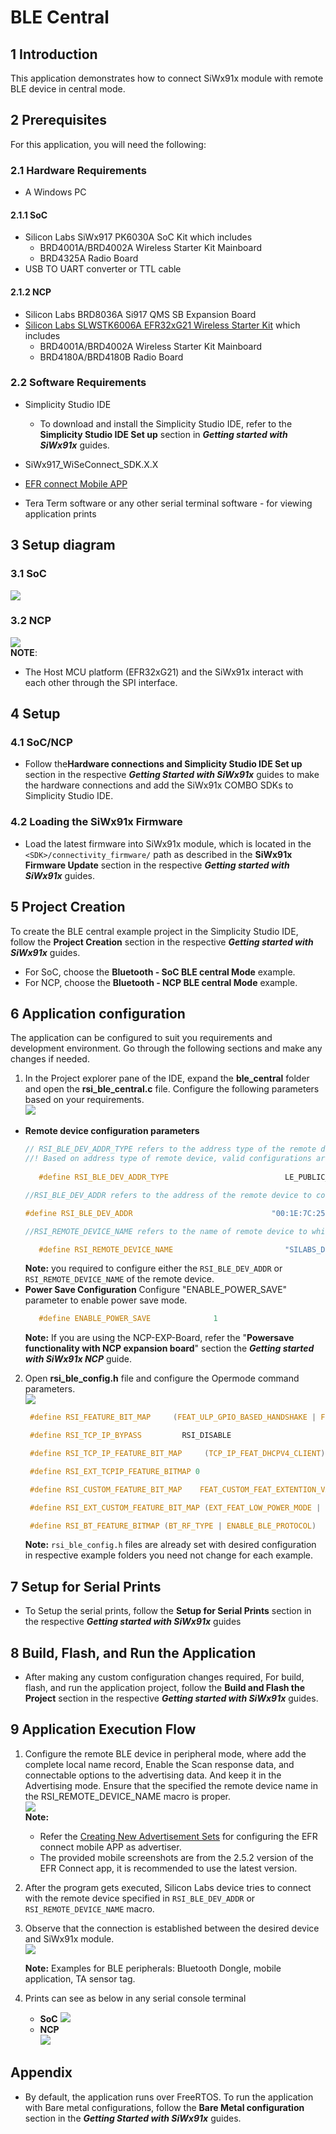 # BLE Central

## **1 Introduction**

This application demonstrates how to connect SiWx91x module with remote BLE device in central mode.

## **2 Prerequisites**

For this application, you will need the following:
### **2.1 Hardware Requirements**

- A Windows PC

#### **2.1.1 SoC** 

   - Silicon Labs SiWx917 PK6030A SoC Kit which includes
      - BRD4001A/BRD4002A Wireless Starter Kit Mainboard
      - BRD4325A Radio Board
   - USB TO UART converter or TTL cable
   
#### **2.1.2 NCP**

   - Silicon Labs BRD8036A Si917 QMS SB Expansion Board
   - [Silicon Labs SLWSTK6006A EFR32xG21 Wireless Starter Kit](https://www.silabs.com/development-tools/wireless/efr32xg21-wireless-starter-kit) which includes
      - BRD4001A/BRD4002A Wireless Starter Kit Mainboard
      - BRD4180A/BRD4180B Radio Board
               
### **2.2 Software Requirements**

- Simplicity Studio IDE
   - To download and install the Simplicity Studio IDE, refer to the **Simplicity Studio IDE Set up** section in ***Getting started with SiWx91x*** guides.

- SiWx917_WiSeConnect_SDK.X.X
  
- [EFR connect Mobile APP](https://www.silabs.com/developers/efr-connect-mobile-app)

- Tera Term software or any other serial terminal software - for viewing application prints


## **3 Setup diagram**

### **3.1 SoC**   
![](resources/readme/blecentralsoc.png)  
### **3.2 NCP** 
![](resources/readme/blecentralncp.png)   
**NOTE**: 
- The Host MCU platform (EFR32xG21) and the SiWx91x interact with each other through the SPI interface. 

## **4 Setup**

### **4.1 SoC/NCP** 

- Follow the**Hardware connections and Simplicity Studio IDE Set up**  section in the respective ***Getting Started with SiWx91x*** guides to make the hardware connections and add the SiWx91x COMBO SDKs to Simplicity Studio IDE.

### **4.2 Loading the SiWx91x Firmware**

- Load the latest firmware into SiWx91x module, which is located in the `<SDK>/connectivity_firmware/` path as described in the **SiWx91x Firmware Update** section in the respective ***Getting started with SiWx91x*** guides.   

## **5 Project Creation**
To create the BLE central example project in the Simplicity Studio IDE, follow the **Project Creation** section in the respective ***Getting started with SiWx91x*** guides. 
   - For SoC, choose the **Bluetooth - SoC BLE central Mode** example.
   - For NCP, choose the **Bluetooth - NCP BLE central Mode** example.


## **6 Application configuration**

The application can be configured to suit you requirements and development environment. Go through the following sections and make any changes if needed. 

1. In the Project explorer pane of the IDE, expand the **ble\_central** folder and open the **rsi\_ble\_central.c** file. Configure the following parameters based on your requirements.    
![](resources/readme/blecentralapplicationconfiguration.png)

- **Remote device configuration parameters**
  ```c
  // RSI_BLE_DEV_ADDR_TYPE refers to the address type of the remote device to connect.
  //! Based on address type of remote device, valid configurations are LE_RANDOM_ADDRESS and LE_PUBLIC_ADDRESS
 
	 #define RSI_BLE_DEV_ADDR_TYPE                          LE_PUBLIC_ADDRESS 
  
  //RSI_BLE_DEV_ADDR refers to the address of the remote device to connect.
  
  #define RSI_BLE_DEV_ADDR                               "00:1E:7C:25:E9:4D" 
  
  //RSI_REMOTE_DEVICE_NAME refers to the name of remote device to which Silicon Labs device has to connect.

	 #define RSI_REMOTE_DEVICE_NAME                         "SILABS_DEV" 
  ```
  **Note:** you required to configure either the `RSI_BLE_DEV_ADDR` or `RSI_REMOTE_DEVICE_NAME` of the remote device.
- **Power Save Configuration**
Configure "ENABLE_POWER_SAVE" parameter to enable power save mode.      
   ```c
      #define ENABLE_POWER_SAVE              1
   ```
   **Note:** If you are using the NCP-EXP-Board, refer the "**Powersave functionality with NCP expansion board**" section  the ***Getting started with SiWx91x NCP*** guide.

2. Open **rsi\_ble\_config.h** file and configure the Opermode command parameters.   
![](resources/readme/blecentralconfigurations.png)    
   ```c
    #define RSI_FEATURE_BIT_MAP     (FEAT_ULP_GPIO_BASED_HANDSHAKE | FEAT_DEV_TO_HOST_ULP_GPIO_1) 

    #define RSI_TCP_IP_BYPASS         RSI_DISABLE       

    #define RSI_TCP_IP_FEATURE_BIT_MAP     (TCP_IP_FEAT_DHCPV4_CLIENT) 

    #define RSI_EXT_TCPIP_FEATURE_BITMAP 0

    #define RSI_CUSTOM_FEATURE_BIT_MAP    FEAT_CUSTOM_FEAT_EXTENTION_VALID  

    #define RSI_EXT_CUSTOM_FEATURE_BIT_MAP (EXT_FEAT_LOW_POWER_MODE | EXT_FEAT_XTAL_CLK_ENABLE | EXT_FEAT_512K_M4SS_192K)

    #define RSI_BT_FEATURE_BITMAP (BT_RF_TYPE | ENABLE_BLE_PROTOCOL)
   ```
   **Note:** `rsi_ble_config.h` files are already set with desired configuration in respective example folders you need not change for each example. 

## **7 Setup for Serial Prints**
- To Setup the serial prints, follow the **Setup for Serial Prints** section in the respective ***Getting started with SiWx91x*** guides


## **8 Build, Flash, and Run the Application**
- After making any custom configuration changes required, For build, flash, and run the application project, follow the **Build and Flash the Project** section in the respective ***Getting started with SiWx91x*** guides.    


## **9 Application Execution Flow**
   
1. Configure the remote BLE device in peripheral mode, where add the complete local name record,  Enable the Scan response data, and connectable options to the advertising data. And keep it in the Advertising mode. Ensure that the specified the remote device name in the RSI_REMOTE_DEVICE_NAME macro is proper.    
![](resources/readme/centraladvertiser.png)  
**Note:** 
   - Refer the [Creating New Advertisement Sets](https://docs.silabs.com/bluetooth/5.0/miscellaneous/mobile/efr-connect-mobile-app) for configuring the EFR connect mobile APP as advertiser. 
   - The provided mobile screenshots are from the 2.5.2 version of the EFR Connect app, it is recommended to use the latest version. 
2. After the program gets executed, Silicon Labs device tries to connect with the remote device specified in `RSI_BLE_DEV_ADDR` or `RSI_REMOTE_DEVICE_NAME` macro.
3. Observe that the connection is established between the desired device and SiWx91x module.     
![](resources/readme/deviceconnected.png)

   **Note:** Examples for BLE peripherals: Bluetooth Dongle, mobile application, TA sensor tag.
4. Prints can see as below in any serial console terminal
   - **SoC**
	![](resources/readme/blecentralserialteriminalprintssoc.png)
   - **NCP**   
   ![](resources/readme/blecentralserialteriminalprintsncp.png)

## **Appendix**

- By default, the application runs over FreeRTOS. To run the application with Bare metal configurations, follow the **Bare Metal configuration** section in the ***Getting Started with SiWx91x*** guides.